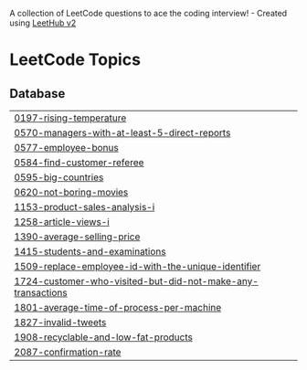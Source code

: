 A collection of LeetCode questions to ace the coding interview! - Created using [LeetHub v2](https://github.com/arunbhardwaj/LeetHub-2.0)
<!---LeetCode Topics Start-->
# LeetCode Topics
## Database
|  |
| ------- |
| [0197-rising-temperature](https://github.com/chandruiyappan/Leetcode/tree/master/0197-rising-temperature) |
| [0570-managers-with-at-least-5-direct-reports](https://github.com/chandruiyappan/Leetcode/tree/master/0570-managers-with-at-least-5-direct-reports) |
| [0577-employee-bonus](https://github.com/chandruiyappan/Leetcode/tree/master/0577-employee-bonus) |
| [0584-find-customer-referee](https://github.com/chandruiyappan/Leetcode/tree/master/0584-find-customer-referee) |
| [0595-big-countries](https://github.com/chandruiyappan/Leetcode/tree/master/0595-big-countries) |
| [0620-not-boring-movies](https://github.com/chandruiyappan/Leetcode/tree/master/0620-not-boring-movies) |
| [1153-product-sales-analysis-i](https://github.com/chandruiyappan/Leetcode/tree/master/1153-product-sales-analysis-i) |
| [1258-article-views-i](https://github.com/chandruiyappan/Leetcode/tree/master/1258-article-views-i) |
| [1390-average-selling-price](https://github.com/chandruiyappan/Leetcode/tree/master/1390-average-selling-price) |
| [1415-students-and-examinations](https://github.com/chandruiyappan/Leetcode/tree/master/1415-students-and-examinations) |
| [1509-replace-employee-id-with-the-unique-identifier](https://github.com/chandruiyappan/Leetcode/tree/master/1509-replace-employee-id-with-the-unique-identifier) |
| [1724-customer-who-visited-but-did-not-make-any-transactions](https://github.com/chandruiyappan/Leetcode/tree/master/1724-customer-who-visited-but-did-not-make-any-transactions) |
| [1801-average-time-of-process-per-machine](https://github.com/chandruiyappan/Leetcode/tree/master/1801-average-time-of-process-per-machine) |
| [1827-invalid-tweets](https://github.com/chandruiyappan/Leetcode/tree/master/1827-invalid-tweets) |
| [1908-recyclable-and-low-fat-products](https://github.com/chandruiyappan/Leetcode/tree/master/1908-recyclable-and-low-fat-products) |
| [2087-confirmation-rate](https://github.com/chandruiyappan/Leetcode/tree/master/2087-confirmation-rate) |
<!---LeetCode Topics End-->